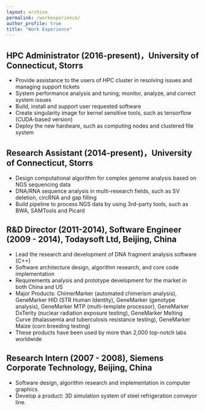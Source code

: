 ```yaml
---
layout: archive
permalink: /workexperience/
author_profile: true
title: "Work Experience"
---
```


HPC Administrator (2016-present)，University of Connecticut, Storrs
------
* Provide assistance to the users of HPC cluster in resolving issues and managing support tickets
* System performance analysis and tuning; monitor, analyze, and correct system issues
* Build, install and support user requested software
* Create singularity image for kernel sensitive tools, such as tensorflow (CUDA-based version)
* Deploy the new hardware, such as computing nodes and clustered file system


Research Assistant (2014-present)，University of Connecticut, Storrs
------
* Design computational algorithm for complex genome analysis based on NGS sequencing data
* DNA/RNA sequence analysis in multi-research fields, such as SV deletion, circRNA and gap filling
* Build pipeline to process NGS data by using 3rd-party tools, such as BWA, SAMTools and Picard


R&D Director (2011-2014),  Software Engineer (2009 - 2014), Todaysoft Ltd, Beijing, China
------
* Lead the research and development of DNA fragment analysis software (C++)
* Software architecture design, algorithm research, and core code implementation
* Requirements analysis and prototype development for the market in both China and US
* Major Products: ChimerMarker (automated chimerism analysis), GeneMarker HID (STR Human
Identity), GeneMarker (genotype analysis), GeneMarker MTP (multi-template processor), GeneMarker DxTerity (nuclear radiation exposure testing), GeneMarker Melting Curve (thalassemia and tuberculosis resistance testing), GeneMarker Maize (corn breeding testing)
* These products have been used by more than 2,000 top-notch labs worldwide


Research Intern (2007 - 2008), Siemens Corporate Technology, Beijing, China
------
* Software design, algorithm research and implementation in computer graphics.
* Develop a product: 3D simulation system of steel refrigeration conveyor line.

